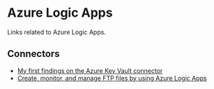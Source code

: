 # Azure Logic Apps
Links related to Azure Logic Apps.

## Connectors
- [My first findings on the Azure Key Vault connector](https://toonvanhoutte.wordpress.com/2019/04/01/my-first-findings-on-the-azure-key-vault-connector/)
- [Create, monitor, and manage FTP files by using Azure Logic Apps](https://docs.microsoft.com/en-us/azure/connectors/connectors-create-api-ftp)
